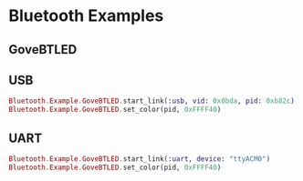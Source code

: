# Bluetooth Examples

## GoveBTLED

## USB

```elixir
Bluetooth.Example.GoveBTLED.start_link(:usb, vid: 0x0bda, pid: 0xb82c)
Bluetooth.Example.GoveBTLED.set_color(pid, 0xFFFF40)
```

## UART

```elixir
Bluetooth.Example.GoveBTLED.start_link(:uart, device: "ttyACM0")
Bluetooth.Example.GoveBTLED.set_color(pid, 0xFFFF40)
```
